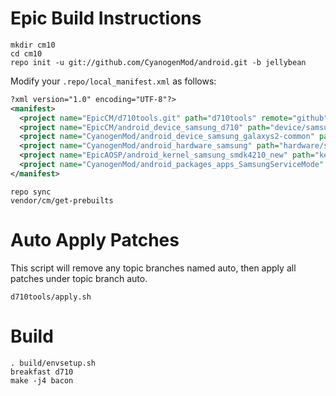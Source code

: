 Epic Build Instructions
=======================
```
mkdir cm10
cd cm10
repo init -u git://github.com/CyanogenMod/android.git -b jellybean
```

Modify your `.repo/local_manifest.xml` as follows:

```xml
?xml version="1.0" encoding="UTF-8"?>
<manifest>
  <project name="EpicCM/d710tools.git" path="d710tools" remote="github" revision="mr1-staging" />
  <project name="EpicCM/android_device_samsung_d710" path="device/samsung/d710" remote="github" revision="mr1-staging" />
  <project name="CyanogenMod/android_device_samsung_galaxys2-common" path="device/samsung/galaxys2-common" remote="github" revision="mr1-staging" />
  <project name="CyanogenMod/android_hardware_samsung" path="hardware/samsung" remote="github" revision="mr1-staging" />
  <project name="EpicAOSP/android_kernel_samsung_smdk4210_new" path="kernel/samsung/smdk4210" remote="github" revision="jellybean" />
  <project name="CyanogenMod/android_packages_apps_SamsungServiceMode" path="packages/apps/SamsungServiceMode" remote="github" revision="jellybean" />
</manifest>
```

```
repo sync
vendor/cm/get-prebuilts
```

Auto Apply Patches
==================
This script will remove any topic branches named auto, then apply all patches under topic branch auto.

```
d710tools/apply.sh
```

Build
=====
```
. build/envsetup.sh
breakfast d710
make -j4 bacon
```
